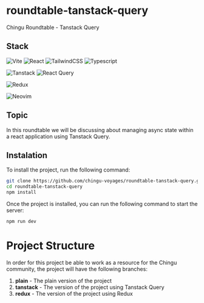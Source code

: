 # roundtable-tanstack-query

Chingu Roundtable - Tanstack Query 

## Stack

![Vite](https://img.shields.io/badge/vite-%23646CFF.svg?style=for-the-badge&logo=vite&logoColor=white)
![React](https://img.shields.io/badge/react-%2320232a.svg?style=for-the-badge&logo=react&logoColor=%2361DAFB)
![TailwindCSS](https://img.shields.io/badge/tailwindcss-%2338B2AC.svg?style=for-the-badge&logo=tailwind-css&logoColor=white)
![Typescript](https://img.shields.io/badge/typescript-%23007ACC.svg?style=for-the-badge&logo=typescript&logoColor=white)

![Tanstack](https://img.shields.io/badge/tanstack-%23EAB308.svg?style=for-the-badge&logo=tanstack&logoColor=white)
![React Query](https://img.shields.io/badge/-React%20Query-FF4154?style=for-the-badge&logo=react%20query&logoColor=white)

![Redux](https://img.shields.io/badge/redux-%23593d88.svg?style=for-the-badge&logo=redux&logoColor=white)

![Neovim](https://img.shields.io/badge/NeoVim-%2357A143.svg?&style=for-the-badge&logo=neovim&logoColor=white)

## Topic

In this roundtable we will be discussing about managing async state within a react application using Tanstack Query.

## Instalation

To install the project, run the following command:

```bash
git clone https://github.com/chingu-voyages/roundtable-tanstack-query.git
cd roundtable-tanstack-query
npm install
```

Once the project is installed, you can run the following command to start the server:

```bash
npm run dev
```

# Project Structure

In order for this project be able to work as a resource for the Chingu community, the project will have the following branches:

1. **plain** - The plain version of the project
2. **tanstack** - The version of the project using Tanstack Query
3. **redux** - The version of the project using Redux

